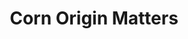 ---
title: Corn Origin Matters
weight: 1
image:
  preview_only: true
summary: |-
  Corn quality can vary significantly based on its origin, influenced by factors like genetics, cultivation practices, processing, and storage. For poultry producers, this means choosing the right corn is crucial for optimizing performance and feed efficiency. 


tags:
- Intro
share: false
profile: false
comments: false
reading_time: false
---